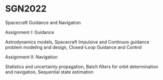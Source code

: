 # SGN2022
Spacecraft Guidance and Navigation

Assignment I: Guidance

 Astrodynamics models, Spacecraft Impulsive and Continuos guidance problem modeling and design, Closed-Loop Guidance and Control

Assignment II: Navigation 

Statistics and uncertainty propagation, Batch filters for orbit determination and navigation, Sequential state estimation
